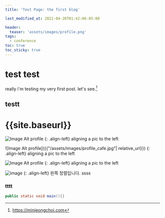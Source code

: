```yaml
---
title: 'Test Page: the first blog'

last_modified_at: 2021-04-26T01:42:06-05:00

header:
  teaser: 'assets/images/profile.png'
tags:
  - conference
toc: true
toc_sticky: true
---
```


# test test

really
i'm testing my very first post.
let's see.[^1]

[^1]: <https://minjeongchoi.com>

## testt

# {{site.baseurl}}

![Image Alt profile]({{site.url}}/assets/images/profile_cafe.jpg)
{: .align-left}
aligning a pic to the left

![Image Alt profile]({{"/assets/images/profile_cafe.jpg"| relative_url}})
{: .align-left}
aligning a pic to the left

![Image Alt profile]({{site.baseurl}}/assets/images/profile_cafe.jpg)
{: .align-left}
aligning a pic to the left

![image](https://user-images.githubusercontent.com/45550607/102208312-9b284180-3f12-11eb-8467-7b5ea1779ac7.png)
{: .align-left}
왼쪽 정렬입니다. ssss

### tttt

```java
public static void main(){}

```
